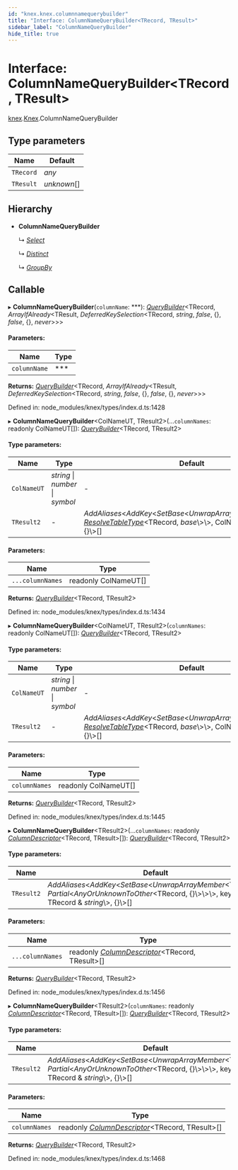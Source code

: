 ```yaml
---
id: "knex.knex.columnnamequerybuilder"
title: "Interface: ColumnNameQueryBuilder<TRecord, TResult>"
sidebar_label: "ColumnNameQueryBuilder"
hide_title: true
---
```


# Interface: ColumnNameQueryBuilder<TRecord, TResult\>

[knex](../modules/knex.md).[Knex](../modules/knex.knex-1.md).ColumnNameQueryBuilder

## Type parameters

Name | Default |
------ | ------ |
`TRecord` | *any* |
`TResult` | *unknown*[] |

## Hierarchy

* **ColumnNameQueryBuilder**

  ↳ [*Select*](knex.knex.select.md)

  ↳ [*Distinct*](knex.knex.distinct.md)

  ↳ [*GroupBy*](knex.knex.groupby.md)

## Callable

▸ **ColumnNameQueryBuilder**(`columnName`: ***): [*QueryBuilder*](../classes/knex.knex.querybuilder.md)<TRecord, *ArrayIfAlready*<TResult, *DeferredKeySelection*<TRecord, *string*, *false*, {}, *false*, {}, *never*\>\>\>

#### Parameters:

Name | Type |
------ | ------ |
`columnName` | *** |

**Returns:** [*QueryBuilder*](../classes/knex.knex.querybuilder.md)<TRecord, *ArrayIfAlready*<TResult, *DeferredKeySelection*<TRecord, *string*, *false*, {}, *false*, {}, *never*\>\>\>

Defined in: node_modules/knex/types/index.d.ts:1428

▸ **ColumnNameQueryBuilder**<ColNameUT, TResult2\>(...`columnNames`: readonly ColNameUT[]): [*QueryBuilder*](../classes/knex.knex.querybuilder.md)<TRecord, TResult2\>

#### Type parameters:

Name | Type | Default |
------ | ------ | ------ |
`ColNameUT` | *string* \| *number* \| *symbol* | - |
`TResult2` | - | *AddAliases*<*AddKey*<*SetBase*<*UnwrapArrayMember*<TResult\\>, [*ResolveTableType*](../modules/knex.knex-1.md#resolvetabletype)<TRecord, *base*\\>\\>, ColNameUT & *string*\\>, {}\\>[] |

#### Parameters:

Name | Type |
------ | ------ |
`...columnNames` | readonly ColNameUT[] |

**Returns:** [*QueryBuilder*](../classes/knex.knex.querybuilder.md)<TRecord, TResult2\>

Defined in: node_modules/knex/types/index.d.ts:1434

▸ **ColumnNameQueryBuilder**<ColNameUT, TResult2\>(`columnNames`: readonly ColNameUT[]): [*QueryBuilder*](../classes/knex.knex.querybuilder.md)<TRecord, TResult2\>

#### Type parameters:

Name | Type | Default |
------ | ------ | ------ |
`ColNameUT` | *string* \| *number* \| *symbol* | - |
`TResult2` | - | *AddAliases*<*AddKey*<*SetBase*<*UnwrapArrayMember*<TResult\\>, [*ResolveTableType*](../modules/knex.knex-1.md#resolvetabletype)<TRecord, *base*\\>\\>, ColNameUT & *string*\\>, {}\\>[] |

#### Parameters:

Name | Type |
------ | ------ |
`columnNames` | readonly ColNameUT[] |

**Returns:** [*QueryBuilder*](../classes/knex.knex.querybuilder.md)<TRecord, TResult2\>

Defined in: node_modules/knex/types/index.d.ts:1445

▸ **ColumnNameQueryBuilder**<TResult2\>(...`columnNames`: readonly [*ColumnDescriptor*](../modules/knex.knex-1.md#columndescriptor)<TRecord, TResult\>[]): [*QueryBuilder*](../classes/knex.knex.querybuilder.md)<TRecord, TResult2\>

#### Type parameters:

Name | Default |
------ | ------ |
`TResult2` | *AddAliases*<*AddKey*<*SetBase*<*UnwrapArrayMember*<TResult\\>, *Partial*<*AnyOrUnknownToOther*<TRecord, {}\\>\\>\\>, keyof TRecord & *string*\\>, {}\\>[] |

#### Parameters:

Name | Type |
------ | ------ |
`...columnNames` | readonly [*ColumnDescriptor*](../modules/knex.knex-1.md#columndescriptor)<TRecord, TResult\>[] |

**Returns:** [*QueryBuilder*](../classes/knex.knex.querybuilder.md)<TRecord, TResult2\>

Defined in: node_modules/knex/types/index.d.ts:1456

▸ **ColumnNameQueryBuilder**<TResult2\>(`columnNames`: readonly [*ColumnDescriptor*](../modules/knex.knex-1.md#columndescriptor)<TRecord, TResult\>[]): [*QueryBuilder*](../classes/knex.knex.querybuilder.md)<TRecord, TResult2\>

#### Type parameters:

Name | Default |
------ | ------ |
`TResult2` | *AddAliases*<*AddKey*<*SetBase*<*UnwrapArrayMember*<TResult\\>, *Partial*<*AnyOrUnknownToOther*<TRecord, {}\\>\\>\\>, keyof TRecord & *string*\\>, {}\\>[] |

#### Parameters:

Name | Type |
------ | ------ |
`columnNames` | readonly [*ColumnDescriptor*](../modules/knex.knex-1.md#columndescriptor)<TRecord, TResult\>[] |

**Returns:** [*QueryBuilder*](../classes/knex.knex.querybuilder.md)<TRecord, TResult2\>

Defined in: node_modules/knex/types/index.d.ts:1468
